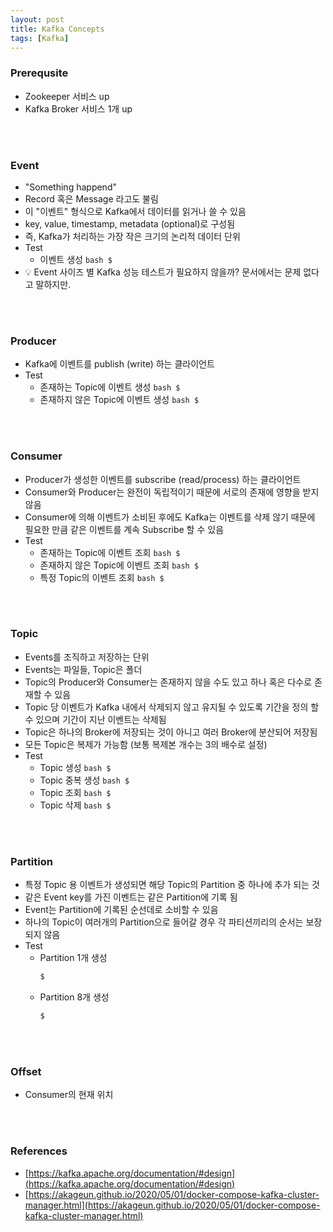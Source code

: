 ```yaml
---
layout: post
title: Kafka Concepts
tags: [Kafka]
---
```


### Prerequsite
- Zookeeper 서비스 up
- Kafka Broker 서비스 1개 up
<br>
<br>

### Event
- "Something happend"
- Record 혹은 Message 라고도 불림
- 이 "이벤트" 형식으로 Kafka에서 데이터를 읽거나 쓸 수 있음
- key, value, timestamp, metadata (optional)로 구성됨
- 즉, Kafka가 처리하는 가장 작은 크기의 논리적 데이터 단위
- Test
  - 이벤트 생성
        ```bash
        $
        ```
- 💡 Event 사이즈 별 Kafka 성능 테스트가 필요하지 않을까? 문서에서는 문제 없다고 말하지만.
<br>
<br>

### Producer
- Kafka에 이벤트를 publish (write) 하는 클라이언트
- Test
  - 존재하는 Topic에 이벤트 생성
        ```bash
        $
        ```
  - 존재하지 않은 Topic에 이벤트 생성
        ```bash
        $
        ```
<br>
<br>

### Consumer
- Producer가 생성한 이벤트를 subscribe (read/process) 하는 클라이언트
- Consumer와 Producer는 완전이 독립적이기 때문에 서로의 존재에 영향을 받지 않음
- Consumer에 의해 이벤트가 소비된 후에도 Kafka는 이벤트를 삭제 않기 때문에 필요한 만큼 같은 이벤트를 계속 Subscribe 할 수 있음
- Test
  - 존재하는 Topic에 이벤트 조회
        ```bash
        $
        ```
  - 존재하지 않은 Topic에 이벤트 조회
        ```bash
        $
        ```
  - 특정 Topic의 이벤트 조회
        ```bash
        $
        ```
<br>
<br>

### Topic
- Events를 조직하고 저장하는 단위
- Events는 파일들, Topic은 폴더
- Topic의 Producer와 Consumer는 존재하지 않을 수도 있고 하나 혹은 다수로 존재할 수 있음
- Topic 당 이벤트가 Kafka 내에서 삭제되지 않고 유지될 수 있도록 기간을 정의 할 수 있으며 기간이 지난 이벤트는 삭제됨
- Topic은 하나의 Broker에 저장되는 것이 아니고 여러 Broker에 분산되어 저장됨
- 모든 Topic은 복제가 가능함 (보통 복제본 개수는 3의 배수로 설정)
- Test
  - Topic 생성
        ```bash
        $
        ```
  - Topic 중복 생성
        ```bash
        $
        ```
  - Topic 조회
        ```bash
        $
        ```
  - Topic 삭제
        ```bash
        $
        ```
<br>
<br>

### Partition
- 특정 Topic 용 이벤트가 생성되면 해당 Topic의 Partition 중 하나에 추가 되는 것
- 같은 Event key를 가진 이벤트는 같은 Partition에 기록 됨
- Event는 Partition에 기록된 순선데로 소비할 수 있음
- 하나의 Topic이 여러개의 Partition으로 들어갈 경우 각 파티션끼리의 순서는 보장되지 않음
- Test
  - Partition 1개 생성
      ```bash
      $
      ```
  - Partition 8개 생성
      ```bash
      $
      ```
<br>
<br>

### Offset
- Consumer의 현재 위치
<br>
<br>

### References
- [https://kafka.apache.org/documentation/#design](https://kafka.apache.org/documentation/#design)
- [https://akageun.github.io/2020/05/01/docker-compose-kafka-cluster-manager.html](https://akageun.github.io/2020/05/01/docker-compose-kafka-cluster-manager.html)
